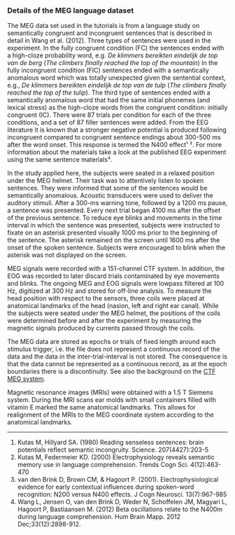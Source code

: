 ### Details of the MEG language dataset

The MEG data set used in the tutorials is from a language study on semantically congruent and incongruent sentences that is described in detail in Wang et al. (2012). Three types of sentences were used in the experiment. In the fully congruent condition (FC) the sentences ended with a high-cloze probability word, e.g. _De klimmers bereikten eindelijk de top van de berg_ (_The climbers finally reached the top of the mountain_) In the fully incongruent condition (FIC) sentences ended with a semantically anomalous word which was totally unexpected given the sentential context, e.g., _De klimmers bereikten eindelijk de top van de tulp_ (_The climbers finally reached the top of the tulip_). The third type of sentences ended with a semantically anomalous word that had the same initial phonemes (and lexical stress) as the high-cloze words from the congruent condition: initially congruent (IC). There were 87 trials per condition for each of the three conditions, and a set of 87 filler sentences were added. From the EEG literature it is known that a stronger negative potential is produced following incongruent compared to congruent sentence endings about 300-500 ms after the word onset. This response is termed the N400 effect¹ ². For more information about the materials take a look at the published EEG experiment using the same sentence materials³.

In the study applied here, the subjects were seated in a relaxed position under the MEG helmet. Their task was to attentively listen to spoken sentences. They were informed that some of the sentences would be semantically anomalous. Acoustic transducers were used to deliver the auditory stimuli. After a 300-ms warning tone, followed by a 1200 ms pause, a sentence was presented. Every next trial began 4100 ms after the offset of the previous sentence. To reduce eye blinks and movements in the time interval in which the sentence was presented, subjects were instructed to fixate on an asterisk presented visually 1000 ms prior to the beginning of the sentence. The asterisk remained on the screen until 1600 ms after the onset of the spoken sentence. Subjects were encouraged to blink when the asterisk was not displayed on the screen.

MEG signals were recorded with a 151-channel CTF system. In addition, the EOG was recorded to later discard trials contaminated by eye movements and blinks. The ongoing MEG and EOG signals were lowpass filtered at 100 Hz, digitized at 300 Hz and stored for off-line analysis. To measure the head position with respect to the sensors, three coils were placed at anatomical landmarks of the head (nasion, left and right ear canal). While the subjects were seated under the MEG helmet, the positions of the coils were determined before and after the experiment by measuring the magnetic signals produced by currents passed through the coils.

The MEG data are stored as epochs or trials of fixed length around each stimulus trigger, i.e. the file does not represent a continuous record of the data and the data in the inter-trial-interval is not stored. The consequence is that the data cannot be represented as a continuous record, as at the epoch boundaries there is a discontinuity. See also the background on the [CTF MEG system](/getting_started/ctf).

Magnetic resonance images (MRIs) were obtained with a 1.5 T Siemens system. During the MRI scans ear molds with small containers filled with vitamin E marked the same anatomical landmarks. This allows for realignment of the MRIs to the MEG coordinate system according to the anatomical landmarks.

---

1.  Kutas M, Hillyard SA. (1980) Reading senseless sentences: brain potentials reflect semantic incongruity. Science. 207(4427):203-5
2.  Kutas M, Federmeier KD. (2000) Electrophysiology reveals semantic memory use in language comprehension. Trends Cogn Sci. 4(12):463-470
3.  van den Brink D, Brown CM, & Hagoort P. (2001). Electrophysiological evidence for early contextual influences during spoken-word recognition: N200 versus N400 effects. J Cogn Neurosci. 13(7):967-985
4.  Wang L, Jensen O, van den Brink D, Weder N, Schoffelen JM, Magyari L, Hagoort P, Bastiaansen M. (2012) Beta oscillations relate to the N400m during language comprehension. Hum Brain Mapp. 2012 Dec;33(12):2898-912.
